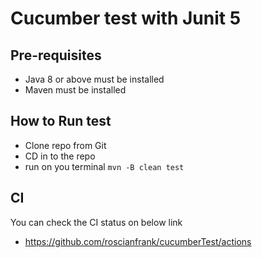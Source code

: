 # Cucumber test with Junit 5
## Pre-requisites 
    
  - Java 8 or above must be installed 
  - Maven must be installed

## How to Run test
 - Clone repo from Git
 - CD in to the repo 
 - run on you terminal `mvn -B clean test`

## CI
You can check the CI status on below link
- https://github.com/roscianfrank/cucumberTest/actions



